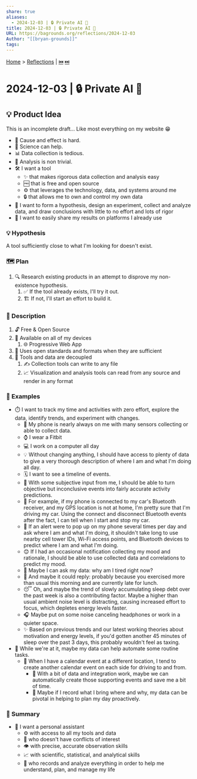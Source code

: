```yaml
---
share: true
aliases:
  - 2024-12-03 | 🔒 Private AI 🤖
title: 2024-12-03 | 🔒 Private AI 🤖
URL: https://bagrounds.org/reflections/2024-12-03
Author: "[[bryan-grounds]]"
tags: 
---
```

[Home](../index.md) > [Reflections](./index.md) | [⏮️](./2024-12-02.md) [⏭️](./2024-12-05.md)  
# 2024-12-03 | 🔒 Private AI 🤖  
## 💡 Product Idea  
This is an incomplete draft... Like most everything on my website 😁  
  
- 🤔 Cause and effect is hard.  
- 🧪 Science can help.  
- 📊 Data collection is tedious.  
- 🤯 Analysis is non trivial.  
- 🛠️ I want a tool  
  - ✨ that makes rigorous data collection and analysis easy  
  - 🆓 that is free and open source  
  - ⚙️ that leverages the technology, data, and systems around me  
  - 🔒 that allows me to own and control my own data  
- 🔬 I want to form a hypothesis, design an experiment, collect and analyze data, and draw conclusions with little to no effort and lots of rigor  
- 📢 I want to easily share my results on platforms I already use  
  
### 💡 Hypothesis  
A tool sufficiently close to what I'm looking for doesn't exist.  
  
### 🗺️ Plan  
1. 🔍 Research existing products in an attempt to disprove my non-existence hypothesis.  
    1. ✅ If the tool already exists, I'll try it out.  
    2. 🏗️ If not, I'll start an effort to build it.  
  
### 📝 Description  
1. 🔓 Free & Open Source  
2. 📱 Available on all of my devices  
    1. 🌐 Progressive Web App  
3. 📑 Uses open standards and formats when they are sufficient  
4. 🧩 Tools and data are decoupled   
    1. ✍️ Collection tools can write to any file  
    2. 📈 Visualization and analysis tools can read from any source and render in any format  
  
### 🧪 Examples  
- ⏱️ I want to track my time and activities with zero effort, explore the data, identify trends, and experiment with changes.  
  - 📱 My phone is nearly always on me with many sensors collecting or able to collect data.  
  - ⌚ I wear a Fitbit  
  - 💻 I work on a computer all day  
  - 💡 Without changing anything, I should have access to plenty of data to give a very thorough description of where I am and what I'm doing all day.  
  - 🗓️ I want to see a timeline of events.  
  - 🧠 With some subjective input from me, I should be able to turn objective but inconclusive events into fairly accurate activity predictions.  
  - 🚗 For example, if my phone is connected to my car's Bluetooth receiver, and my GPS location is not at home, I'm pretty sure that I'm driving my car. Using the connect and disconnect Bluetooth events after the fact, I can tell when I start and stop my car.  
  - 🔔 If an alert were to pop up on my phone several times per day and ask where I am and what I'm doing, it shouldn't take long to use nearby cell tower IDs, Wi-Fi access points, and Bluetooth devices to predict where I am and what I'm doing.  
  - 😊 If I had an occasional notification collecting my mood and rationale, I should be able to use collected data and correlations to predict my mood.  
  - 🤔 Maybe I can ask my data: why am I tired right now?  
  - 🤖 And maybe it could reply: probably because you exercised more than usual this morning and are currently late for lunch.  
  - 😴 Oh, and maybe the trend of slowly accumulating sleep debt over the past week is also a contributing factor. Maybe a higher than usual ambient noise level is distracting, causing increased effort to focus, which depletes energy levels faster.  
  - 🎧 Maybe put on some noise canceling headphones or work in a quieter space.  
  - ✨ Based on previous trends and our latest working theories about motivation and energy levels, if you'd gotten another 45 minutes of sleep over the past 3 days, this probably wouldn't feel as taxing.  
- 🤖 While we're at it, maybe my data can help automate some routine tasks.  
  - 📅 When I have a calendar event at a different location, I tend to create another calendar event on each side for driving to and from.  
    - 🧩 With a bit of data and integration work, maybe we can automatically create those supporting events and save me a bit of time.  
    - 📝 Maybe if I record what I bring where and why, my data can be pivotal in helping to plan my day proactively.  
  
### 📝 Summary  
- 🤔 I want a personal assistant  
  - ⚙️ with access to all my tools and data  
  - 🤝 who doesn't have conflicts of interest  
  - 👁️ with precise, accurate observation skills  
  - 📈 with scientific, statistical, and analytical skills  
  - 🧠 who records and analyze everything in order to help me understand, plan, and manage my life